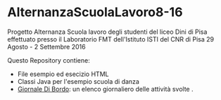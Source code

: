 # AlternanzaScuolaLavoro8-16
Progetto Alternanza Scuola lavoro degli studenti del liceo Dini di Pisa
effettuato presso il Laboratorio FMT dell'Istituto ISTI del CNR di Pisa
29 Agosto - 2 Settembre 2016


Questo Repository contiene:
 - File esempio ed esecizio HTML
 - Classi Java per l'esempio scuola di danza
 - [Giornale Di Bordo](https://github.com/ISTI-DINI/AlternanzaScuolaLavoro8-16/wiki/Diario-di-Bordo): un elenco giornaliero delle attività svolte .
